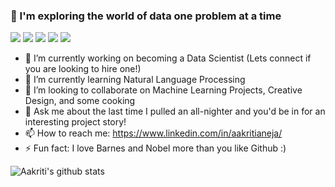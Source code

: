 ### 👋 I'm exploring the world of data one problem at a time

![](https://img.shields.io/badge/<Data_Science>-informational?style=flat&logo=<LOGO_NAME>&logoColor=white&color=2bbc8a)
![](https://img.shields.io/badge/<Analytics>-informational?style=flat&logo=<LOGO_NAME>&logoColor=white&color=2bbc8a)
![](https://img.shields.io/badge/<Strategy>-informational?style=flat&logo=<LOGO_NAME>&logoColor=white&color=2bbc8a)
![](https://img.shields.io/badge/<Product_Management>-informational?style=flat&logo=<LOGO_NAME>&logoColor=white&color=2bbc8a)
![](https://img.shields.io/badge/<Storytelling>-informational?style=flat&logo=<LOGO_NAME>&logoColor=white&color=2bbc8a)

- 🔭 I’m currently working on becoming a Data Scientist (Lets connect if you are looking to hire one!)
- 🌱 I’m currently learning Natural Language Processing
- 👯 I’m looking to collaborate on Machine Learning Projects, Creative Design, and some cooking
- 💬 Ask me about the last time I pulled an all-nighter and you'd be in for an interesting project story!
- 📫 How to reach me: https://www.linkedin.com/in/aakritianeja/
- ⚡ Fun fact: I love Barnes and Nobel more than you like Github :)


![Aakriti's github stats](https://github-readme-stats.vercel.app/api?username=aakritianeja&show_icons=true&theme=radical)


<!--
**aakritianeja/aakritianeja** is a ✨ _special_ ✨ repository because its `README.md` (this file) appears on your GitHub profile.

Here are some ideas to get you started:

- 🔭 I’m currently working on ...
- 🌱 I’m currently learning ...
- 👯 I’m looking to collaborate on ...
- 🤔 I’m looking for help with ...
- 💬 Ask me about ...
- 📫 How to reach me: ...
- 😄 Pronouns: ...
- ⚡ Fun fact: ...
-->


